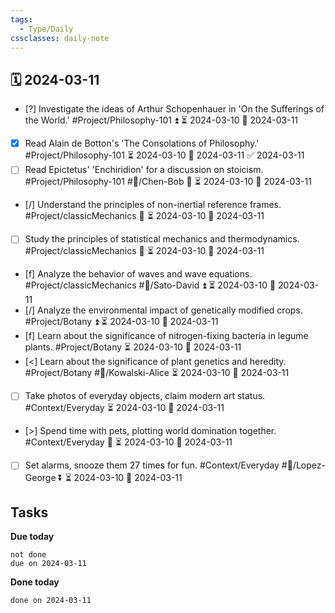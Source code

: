 ```yaml
---
tags:
  - Type/Daily
cssclasses: daily-note
---
```


## 🗓️ 2024-03-11

- [?] Investigate the ideas of Arthur Schopenhauer in 'On the Sufferings of the World.' #Project/Philosophy-101 ⏫ ⏳ 2024-03-10 📅 2024-03-11
- [x] Read Alain de Botton's 'The Consolations of Philosophy.' #Project/Philosophy-101 ⏳ 2024-03-10 📅 2024-03-11 ✅ 2024-03-11
- [ ] Read Epictetus' 'Enchiridion' for a discussion on stoicism. #Project/Philosophy-101 #👤/Chen-Bob 🔼 ⏳ 2024-03-10 📅 2024-03-11
- [/] Understand the principles of non-inertial reference frames. #Project/classicMechanics 🔽 ⏳ 2024-03-10 📅 2024-03-11
- [ ] Study the principles of statistical mechanics and thermodynamics. #Project/classicMechanics 🔽 ⏳ 2024-03-10 📅 2024-03-11
- [f] Analyze the behavior of waves and wave equations. #Project/classicMechanics #👤/Sato-David ⏫ ⏳ 2024-03-10 📅 2024-03-11
- [/] Analyze the environmental impact of genetically modified crops. #Project/Botany ⏫ ⏳ 2024-03-10 📅 2024-03-11
- [f] Learn about the significance of nitrogen-fixing bacteria in legume plants. #Project/Botany ⏳ 2024-03-10 📅 2024-03-11
- [<] Learn about the significance of plant genetics and heredity. #Project/Botany #👤/Kowalski-Alice ⏳ 2024-03-10 📅 2024-03-11
- [ ] Take photos of everyday objects, claim modern art status. #Context/Everyday ⏳ 2024-03-10 📅 2024-03-11
- [>] Spend time with pets, plotting world domination together. #Context/Everyday 🔺 ⏳ 2024-03-10 📅 2024-03-11
- [ ] Set alarms, snooze them 27 times for fun. #Context/Everyday #👤/Lopez-George ⏬ ⏳ 2024-03-10 📅 2024-03-11

## Tasks

**Due today**

```tasks
not done
due on 2024-03-11
```

**Done today**

```tasks
done on 2024-03-11
```
            